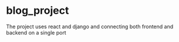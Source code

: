 # blog_project
The project uses react and django and connecting both frontend and backend on a single port 
